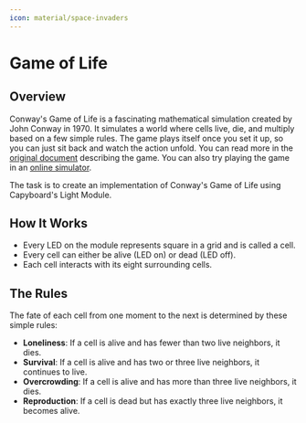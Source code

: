 ```yaml
---
icon: material/space-invaders
---
```


# Game of Life

## Overview

Conway's Game of Life is a fascinating mathematical simulation created by John Conway in 1970. It simulates a world where cells live, die, and multiply based on a few simple rules. The game plays itself once you set it up, so you can just sit back and watch the action unfold. You can read more in the [original document](https://web.stanford.edu/class/sts145/Library/life.pdf) describing the game. You can also try playing the game in an [online simulator](https://playgameoflife.com).

The task is to create an implementation of Conway's Game of Life using Capyboard's Light Module.

## How It Works

- Every LED on the module represents square in a grid and is called a cell.
- Every cell can either be alive (LED on) or dead (LED off).
- Each cell interacts with its eight surrounding cells.

## The Rules

The fate of each cell from one moment to the next is determined by these simple rules:

- **Loneliness**: If a cell is alive and has fewer than two live neighbors, it dies.
- **Survival**: If a cell is alive and has two or three live neighbors, it continues to live.
- **Overcrowding**: If a cell is alive and has more than three live neighbors, it dies.
- **Reproduction**: If a cell is dead but has exactly three live neighbors, it becomes alive.
